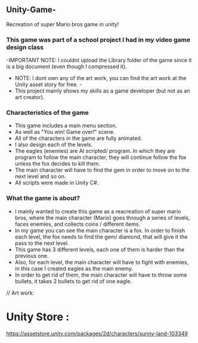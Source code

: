 ## Unity-Game-
Recreation of super Mario bros game in unity! 

### This game was part of a school project I had in my video game design class
-IMPORTANT NOTE: I couldnt upload the Library folder of the game since it is a big document (even though I compressed it).

- NOTE: I dont own any of the art work, you can find the art work at the Unity asset story for free. -
- This project mainly shows my skills as a game developer (but not as an art creator).


### Characteristics of the game
- This game includes a main menu section.
- As well as "You win! Game over!" scene.
- All of the characters in the game are fully animated.
- I also design each of the levels.
- The eagles (enemies) are AI scripted/ program. In which they are program to follow the main character, they will continue follow the fox unless the fox decides to kill them.
- The main character will have to find the gem in order to move on to the next level and so on.
- All scripts were made in Unity C#.

### What the game is about?
- I mainly wanted to create this game as a reacreation of super mario bros, where the main character (Mario) goes through a series of levels, faces enemies, and collects coins / different items.
- In my game you can see the main character is a fox. In order to finish each level, the fox needs to find the gem/ diamond, that will give it the pass to the next level. 
- This game has 3 different levels, each one of them is harder than the previous one. 
- Also, for each level, the main character will have to fight with enemies, in this case I created eagles as the main enemy.
- In order to get rid of them, the main character will have to throw some bullets, it takes 2 bullets to get rid of one eagle. 


// Art work:

# Unity Store :
https://assetstore.unity.com/packages/2d/characters/sunny-land-103349
